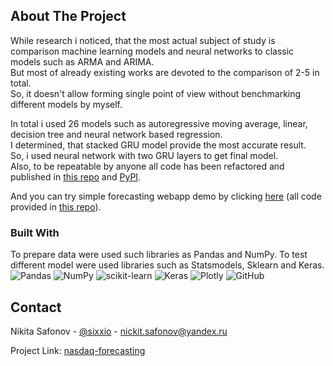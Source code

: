 <a name="readme-top"></a>
<!-- ABOUT THE PROJECT -->
## About The Project

While research i noticed, that the most actual subject of study is comparison machine learning models and neural networks to classic models such as ARMA and ARIMA.  
But most of already existing works are devoted to the comparison of 2-5 in total.  
So, it doesn't allow forming single point of view without benchmarking different models by myself.  

In total i used 26 models such as autoregressive moving average, linear, decision tree and neural network based regression.  
I determined, that stacked GRU model provide the most accurate result.  
So, i used neural network with two GRU layers to get final model.  
Also, to be repeatable by anyone all code has been refactored and published in <a href="https://github.com/sixxio/ftsf">this repo</a> and <a href="https://pypi.org/project/ftsf/">PyPI</a>.  

And you can try simple forecasting webapp demo by clicking <a href="https://polycast.streamlit.app">here</a> (all code provided in <a href="https://github.com/sixxio/polycast">this repo</a>).  


### Built With
To prepare data were used such libraries as Pandas and NumPy.
To test different model were used libraries such as Statsmodels, Sklearn and Keras.  
![Pandas](https://img.shields.io/badge/pandas-%23150458.svg?style=for-the-badge&logo=pandas&logoColor=white)
![NumPy](https://img.shields.io/badge/numpy-%23013243.svg?style=for-the-badge&logo=numpy&logoColor=white)
![scikit-learn](https://img.shields.io/badge/scikit--learn-%23F7931E.svg?style=for-the-badge&logo=scikit-learn&logoColor=white)
![Keras](https://img.shields.io/badge/Keras-%23D00000.svg?style=for-the-badge&logo=Keras&logoColor=white)
![Plotly](https://img.shields.io/badge/Plotly-%233F4F75.svg?style=for-the-badge&logo=plotly&logoColor=white)
![GitHub](https://img.shields.io/badge/github-%23121011.svg?style=for-the-badge&logo=github&logoColor=white)


<!-- CONTACT -->
## Contact

Nikita Safonov - [@sixxio](https://t.me/sixxio) - [nickit.safonov@yandex.ru](mailto:nickit.safonov@yandex.ru) 

Project Link: [nasdaq-forecasting](https://github.com/sixxio/nasdaq-forecasting)

